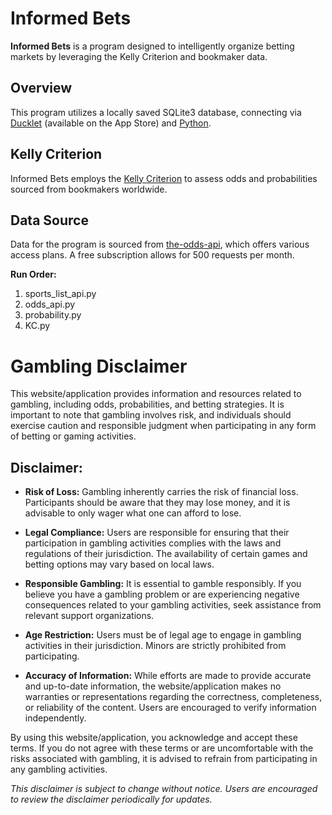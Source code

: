 # Informed Bets

**Informed Bets** is a program designed to intelligently organize betting markets by leveraging the Kelly Criterion and bookmaker data.

## Overview

This program utilizes a locally saved SQLite3 database, connecting via [Ducklet](https://apps.apple.com/us/app/ducklet/id6447237898?mt=12) (available on the App Store) and [Python](https://www.python.org/downloads/).

## Kelly Criterion

Informed Bets employs the [Kelly Criterion](https://www.techopedia.com/gambling-guides/kelly-criterion-gambling) to assess odds and probabilities sourced from bookmakers worldwide.

## Data Source

Data for the program is sourced from [the-odds-api](https://the-odds-api.com), which offers various access plans. A free subscription allows for 500 requests per month.

**Run Order:**

1. sports_list_api.py
2. odds_api.py
3. probability.py
4. KC.py

# Gambling Disclaimer

This website/application provides information and resources related to gambling, including odds, probabilities, and betting strategies. It is important to note that gambling involves risk, and individuals should exercise caution and responsible judgment when participating in any form of betting or gaming activities.

## Disclaimer:

- **Risk of Loss:** Gambling inherently carries the risk of financial loss. Participants should be aware that they may lose money, and it is advisable to only wager what one can afford to lose.

- **Legal Compliance:** Users are responsible for ensuring that their participation in gambling activities complies with the laws and regulations of their jurisdiction. The availability of certain games and betting options may vary based on local laws.

- **Responsible Gambling:** It is essential to gamble responsibly. If you believe you have a gambling problem or are experiencing negative consequences related to your gambling activities, seek assistance from relevant support organizations.

- **Age Restriction:** Users must be of legal age to engage in gambling activities in their jurisdiction. Minors are strictly prohibited from participating.

- **Accuracy of Information:** While efforts are made to provide accurate and up-to-date information, the website/application makes no warranties or representations regarding the correctness, completeness, or reliability of the content. Users are encouraged to verify information independently.

By using this website/application, you acknowledge and accept these terms. If you do not agree with these terms or are uncomfortable with the risks associated with gambling, it is advised to refrain from participating in any gambling activities.

*This disclaimer is subject to change without notice. Users are encouraged to review the disclaimer periodically for updates.*
